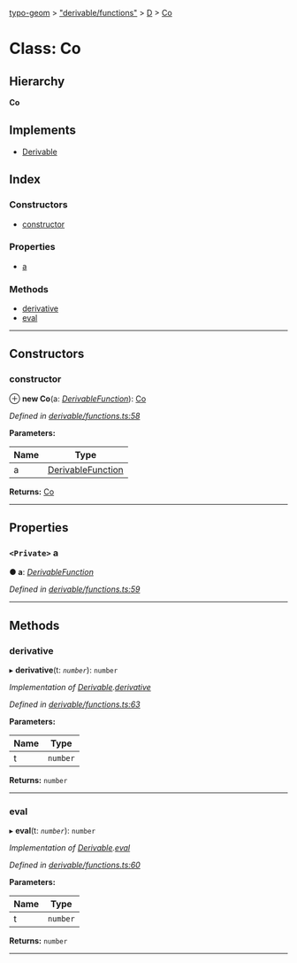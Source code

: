 [typo-geom](../README.md) > ["derivable/functions"](../modules/_derivable_functions_.md) > [D](../modules/_derivable_functions_.d.md) > [Co](../classes/_derivable_functions_.d.co.md)

# Class: Co

## Hierarchy

**Co**

## Implements

* [Derivable](../interfaces/_derivable_interface_.derivable.md)

## Index

### Constructors

* [constructor](_derivable_functions_.d.co.md#constructor)

### Properties

* [a](_derivable_functions_.d.co.md#a)

### Methods

* [derivative](_derivable_functions_.d.co.md#derivative)
* [eval](_derivable_functions_.d.co.md#eval)

---

## Constructors

<a id="constructor"></a>

###  constructor

⊕ **new Co**(a: *[DerivableFunction](../modules/_derivable_interface_.md#derivablefunction)*): [Co](_derivable_functions_.d.co.md)

*Defined in [derivable/functions.ts:58](https://github.com/be5invis/typo-geom/blob/d307ff5/src/derivable/functions.ts#L58)*

**Parameters:**

| Name | Type |
| ------ | ------ |
| a | [DerivableFunction](../modules/_derivable_interface_.md#derivablefunction) |

**Returns:** [Co](_derivable_functions_.d.co.md)

___

## Properties

<a id="a"></a>

### `<Private>` a

**● a**: *[DerivableFunction](../modules/_derivable_interface_.md#derivablefunction)*

*Defined in [derivable/functions.ts:59](https://github.com/be5invis/typo-geom/blob/d307ff5/src/derivable/functions.ts#L59)*

___

## Methods

<a id="derivative"></a>

###  derivative

▸ **derivative**(t: *`number`*): `number`

*Implementation of [Derivable](../interfaces/_derivable_interface_.derivable.md).[derivative](../interfaces/_derivable_interface_.derivable.md#derivative)*

*Defined in [derivable/functions.ts:63](https://github.com/be5invis/typo-geom/blob/d307ff5/src/derivable/functions.ts#L63)*

**Parameters:**

| Name | Type |
| ------ | ------ |
| t | `number` |

**Returns:** `number`

___
<a id="eval"></a>

###  eval

▸ **eval**(t: *`number`*): `number`

*Implementation of [Derivable](../interfaces/_derivable_interface_.derivable.md).[eval](../interfaces/_derivable_interface_.derivable.md#eval)*

*Defined in [derivable/functions.ts:60](https://github.com/be5invis/typo-geom/blob/d307ff5/src/derivable/functions.ts#L60)*

**Parameters:**

| Name | Type |
| ------ | ------ |
| t | `number` |

**Returns:** `number`

___

